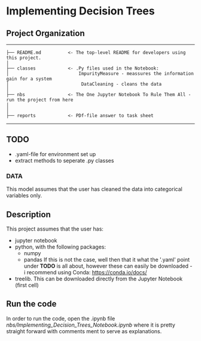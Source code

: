 # Implementing Decision Trees

## Project Organization
------------


    ├── README.md          <- The top-level README for developers using this project.
    │
    ├── classes            <- .Py files used in the Notebook:
    │                          ImpurityMeasure - meassures the information gain for a system
    │                           DataCleaning - cleans the data 
    │
    ├── nbs                <- The One Jupyter Notebook To Rule Them All - run the project from here
    │
    │
    ├── reports            <- PDf-file answer to task sheet
------------

## TODO
- .yaml-file for environment set up
- extract methods to seperate .py classes

### DATA
This model assumes that the user has cleaned the data into categorical 
variables only. 

## Description

This project assumes that the user has:
- jupyter notebook
- python, with the following packages:
    - numpy
    - pandas
 If this is not the case, well then that it what the '.yaml' point under **TODO** is all about,
 however these can easily be downloaded - i recommend using Conda: https://conda.io/docs/
 - treelib. This can be downloaded directly from the Jupyter Notebook (first cell) 
 
 ## Run the code
 In order to run the code, open the .ipynb file *nbs/Implementing_Decision_Trees_Notebook.ipynb*
 where it is pretty straight forward with comments ment to serve as explanations. 
